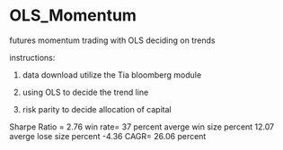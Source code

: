 # OLS_Momentum
futures momentum trading with OLS deciding on trends


instructions:

1. data download utilize the Tia bloomberg module

2. using OLS to decide the trend line

3. risk parity to decide allocation of capital




Sharpe Ratio = 2.76
win rate= 37 percent
averge win size percent 12.07
averge lose size percent -4.36
CAGR= 26.06 percent


